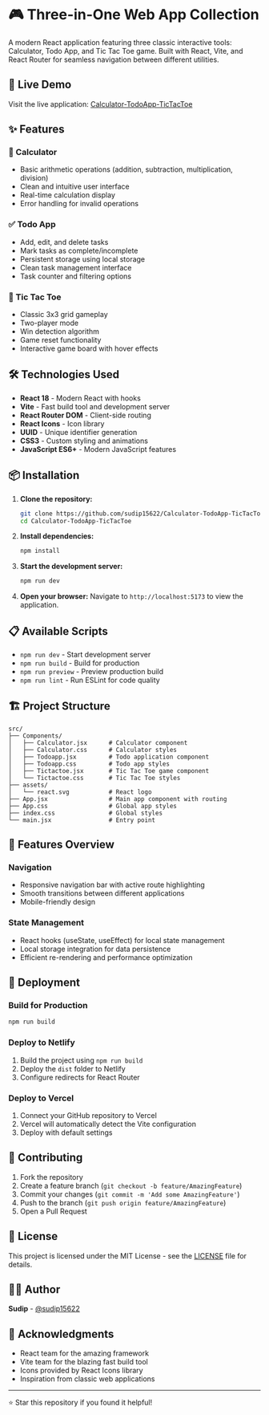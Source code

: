 # 🎮 Three-in-One Web App Collection

A modern React application featuring three classic interactive tools: Calculator, Todo App, and Tic Tac Toe game. Built with React, Vite, and React Router for seamless navigation between different utilities.

## 🚀 Live Demo

Visit the live application: [Calculator-TodoApp-TicTacToe](https://storied-kataifi-adb8f3.netlify.app/)

## ✨ Features

### 🧮 Calculator
- Basic arithmetic operations (addition, subtraction, multiplication, division)
- Clean and intuitive user interface
- Real-time calculation display
- Error handling for invalid operations

### ✅ Todo App
- Add, edit, and delete tasks
- Mark tasks as complete/incomplete
- Persistent storage using local storage
- Clean task management interface
- Task counter and filtering options

### 🎯 Tic Tac Toe
- Classic 3x3 grid gameplay
- Two-player mode
- Win detection algorithm
- Game reset functionality
- Interactive game board with hover effects

## 🛠️ Technologies Used

- **React 18** - Modern React with hooks
- **Vite** - Fast build tool and development server
- **React Router DOM** - Client-side routing
- **React Icons** - Icon library
- **UUID** - Unique identifier generation
- **CSS3** - Custom styling and animations
- **JavaScript ES6+** - Modern JavaScript features

## 📦 Installation

1. **Clone the repository:**
   ```bash
   git clone https://github.com/sudip15622/Calculator-TodoApp-TicTacToe.git
   cd Calculator-TodoApp-TicTacToe
   ```

2. **Install dependencies:**
   ```bash
   npm install
   ```

3. **Start the development server:**
   ```bash
   npm run dev
   ```

4. **Open your browser:**
   Navigate to `http://localhost:5173` to view the application.

## 📋 Available Scripts

- `npm run dev` - Start development server
- `npm run build` - Build for production
- `npm run preview` - Preview production build
- `npm run lint` - Run ESLint for code quality

## 🏗️ Project Structure

```
src/
├── Components/
│   ├── Calculator.jsx      # Calculator component
│   ├── Calculator.css      # Calculator styles
│   ├── Todoapp.jsx         # Todo application component
│   ├── Todoapp.css         # Todo app styles
│   ├── Tictactoe.jsx       # Tic Tac Toe game component
│   └── Tictactoe.css       # Tic Tac Toe styles
├── assets/
│   └── react.svg           # React logo
├── App.jsx                 # Main app component with routing
├── App.css                 # Global app styles
├── index.css               # Global styles
└── main.jsx                # Entry point
```

## 🎨 Features Overview

### Navigation
- Responsive navigation bar with active route highlighting
- Smooth transitions between different applications
- Mobile-friendly design

### State Management
- React hooks (useState, useEffect) for local state management
- Local storage integration for data persistence
- Efficient re-rendering and performance optimization

## 🚀 Deployment

### Build for Production
```bash
npm run build
```

### Deploy to Netlify
1. Build the project using `npm run build`
2. Deploy the `dist` folder to Netlify
3. Configure redirects for React Router

### Deploy to Vercel
1. Connect your GitHub repository to Vercel
2. Vercel will automatically detect the Vite configuration
3. Deploy with default settings

## 🤝 Contributing

1. Fork the repository
2. Create a feature branch (`git checkout -b feature/AmazingFeature`)
3. Commit your changes (`git commit -m 'Add some AmazingFeature'`)
4. Push to the branch (`git push origin feature/AmazingFeature`)
5. Open a Pull Request

## 📝 License

This project is licensed under the MIT License - see the [LICENSE](LICENSE) file for details.

## 👨‍💻 Author

**Sudip** - [@sudip15622](https://github.com/sudip15622)

## 🙏 Acknowledgments

- React team for the amazing framework
- Vite team for the blazing fast build tool
- Icons provided by React Icons library
- Inspiration from classic web applications

---

⭐ Star this repository if you found it helpful!
